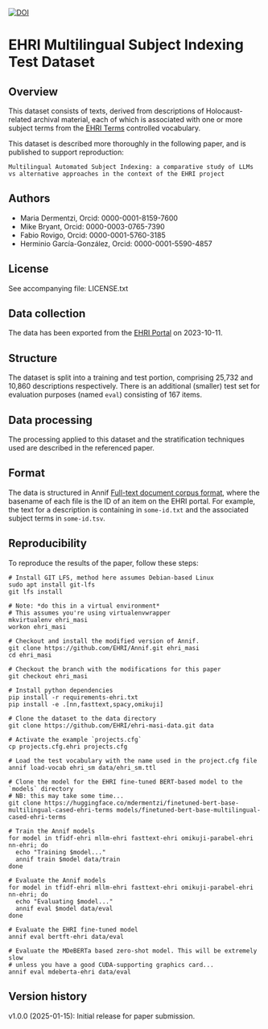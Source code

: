 [![DOI](https://zenodo.org/badge/DOI/10.5281/zenodo.14697253.svg)](https://doi.org/10.5281/zenodo.14697253)

# EHRI Multilingual Subject Indexing Test Dataset

## Overview

This dataset consists of texts, derived from descriptions of Holocaust-related archival material, each of which is
associated with one or more subject terms from the [EHRI Terms](https://portal.ehri-project.eu/vocabularies/ehri_terms)
controlled vocabulary.

This dataset is described more thoroughly in the following paper, and is published to support reproduction:

    Multilingual Automated Subject Indexing: a comparative study of LLMs vs alternative approaches in the context of the EHRI project

## Authors

- Maria Dermentzi, Orcid: 0000-0001-8159-7600
- Mike Bryant, Orcid: 0000-0003-0765-7390
- Fabio Rovigo, Orcid: 0000-0001-5760-3185
- Herminio García-González, Orcid: 0000-0001-5590-4857

## License

See accompanying file: LICENSE.txt

## Data collection

The data has been exported from the [EHRI Portal](https://portal.ehri-project.eu/)
on 2023-10-11.

## Structure

The dataset is split into a training and test portion, comprising 25,732 and 10,860
descriptions respectively. There is an additional (smaller) test set for evaluation
purposes (named `eval`) consisting of 167 items.

## Data processing

The processing applied to this dataset and the stratification techniques used are
described in the referenced paper.

## Format

The data is structured in Annif [Full-text document corpus
format](https://github.com/NatLibFi/Annif/wiki/Document-corpus-formats),
where the basename of each file is the ID of an item on the EHRI portal.
For example, the text for a description is containing in `some-id.txt`
and the associated subject terms in `some-id.tsv`.

## Reproducibility

To reproduce the results of the paper, follow these steps:

    # Install GIT LFS, method here assumes Debian-based Linux 
    sudo apt install git-lfs
    git lfs install

    # Note: *do this in a virtual environment*
    # This assumes you're using virtualenvwrapper
    mkvirtualenv ehri_masi
    workon ehri_masi

    # Checkout and install the modified version of Annif.
    git clone https://github.com/EHRI/Annif.git ehri_masi
    cd ehri_masi

    # Checkout the branch with the modifications for this paper
    git checkout ehri_masi

    # Install python dependencies
    pip install -r requirements-ehri.txt
    pip install -e .[nn,fasttext,spacy,omikuji]

    # Clone the dataset to the data directory
    git clone https://github.com/EHRI/ehri-masi-data.git data

    # Activate the example `projects.cfg`
    cp projects.cfg.ehri projects.cfg

    # Load the test vocabulary with the name used in the project.cfg file
    annif load-vocab ehri_sm data/ehri_sm.ttl

    # Clone the model for the EHRI fine-tuned BERT-based model to the `models` directory
    # NB: this may take some time...
    git clone https://huggingface.co/mdermentzi/finetuned-bert-base-multilingual-cased-ehri-terms models/finetuned-bert-base-multilingual-cased-ehri-terms

    # Train the Annif models
    for model in tfidf-ehri mllm-ehri fasttext-ehri omikuji-parabel-ehri nn-ehri; do
      echo "Training $model..."
      annif train $model data/train
    done

    # Evaluate the Annif models
    for model in tfidf-ehri mllm-ehri fasttext-ehri omikuji-parabel-ehri nn-ehri; do
      echo "Evaluating $model..."
      annif eval $model data/eval
    done

    # Evaluate the EHRI fine-tuned model
    annif eval bertft-ehri data/eval

    # Evaluate the MDeBERTa based zero-shot model. This will be extremely slow
    # unless you have a good CUDA-supporting graphics card...
    annif eval mdeberta-ehri data/eval

## Version history

v1.0.0 (2025-01-15): Initial release for paper submission.
